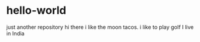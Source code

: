# hello-world
just another repository
hi there i like the moon tacos.
i like to play golf
I live in India
